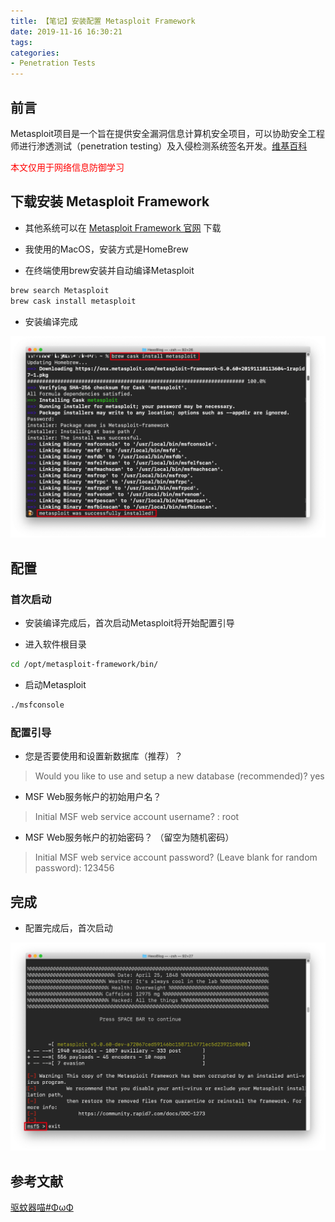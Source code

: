 ```yaml
---
title: 【笔记】安装配置 Metasploit Framework
date: 2019-11-16 16:30:21
tags:
categories:
- Penetration Tests
---
```


## 前言

Metasploit项目是一个旨在提供安全漏洞信息计算机安全项目，可以协助安全工程师进行渗透测试（penetration testing）及入侵检测系统签名开发。[维基百科](https://wikipedia.hk.wjbk.site/zh-cn/Metasploit)

<font color="red">本文仅用于网络信息防御学习</font>

<!-- more -->

## 下载安装 Metasploit Framework

- 其他系统可以在 [Metasploit Framework 官网](https://www.metasploit.com) 下载

- 我使用的MacOS，安装方式是HomeBrew

- 在终端使用brew安装并自动编译Metasploit

``` bash
brew search Metasploit
brew cask install metasploit
```

- 安装编译完成

![01.png](/images/20191116163021/01.png)

## 配置

### 首次启动

- 安装编译完成后，首次启动Metasploit将开始配置引导

- 进入软件根目录

``` bash
cd /opt/metasploit-framework/bin/
```

- 启动Metasploit

``` bash
./msfconsole
```

### 配置引导

- 您是否要使用和设置新数据库（推荐）？

> Would you like to use and setup a new database (recommended)? yes

- MSF Web服务帐户的初始用户名？

> Initial MSF web service account username? : root

- MSF Web服务帐户的初始密码？ （留空为随机密码）

> Initial MSF web service account password? (Leave blank for random password): 123456

## 完成

- 配置完成后，首次启动

![02.png](/images/20191116163021/02.png)

## 参考文献

[驱蚊器喵#ΦωΦ](https://blog.meow.page/2019/04/07/metasploit-on-mac/)
